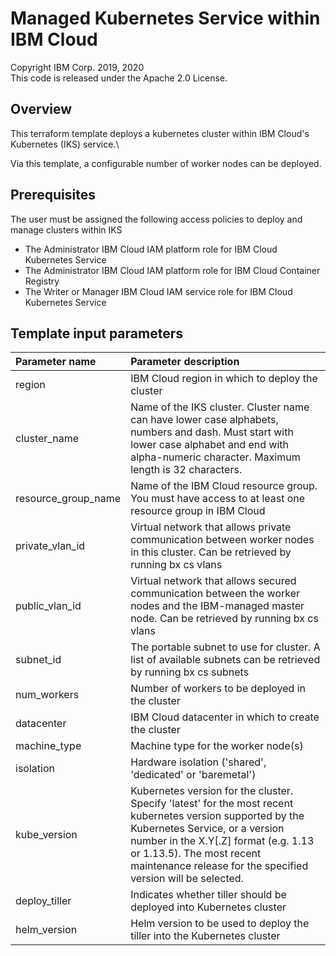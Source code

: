 # Managed Kubernetes Service within IBM Cloud
Copyright IBM Corp. 2019, 2020 \
This code is released under the Apache 2.0 License.

## Overview
This terraform template deploys a kubernetes cluster within IBM Cloud's Kubernetes (IKS) service.\

Via this template, a configurable number of worker nodes can be deployed.

## Prerequisites
The user must be assigned the following access policies to deploy and manage clusters within IKS
  * The Administrator IBM Cloud IAM platform role for IBM Cloud Kubernetes Service
  * The Administrator IBM Cloud IAM platform role for IBM Cloud Container Registry
  * The Writer or Manager IBM Cloud IAM service role for IBM Cloud Kubernetes Service

## Template input parameters

| Parameter name         | Parameter description |
| :---                   | :---        |
| region                 | IBM Cloud region in which to deploy the cluster |
| cluster_name           | Name of the IKS cluster. Cluster name can have lower case alphabets, numbers and dash. Must start with lower case alphabet and end with alpha-numeric character. Maximum length is 32 characters. |
| resource\_group\_name  | Name of the IBM Cloud resource group. You must have access to at least one resource group in IBM Cloud |
| private\_vlan\_id      | Virtual network that allows private communication between worker nodes in this cluster. Can be retrieved by running bx cs vlans <location> |
| public\_vlan\_id       | Virtual network that allows secured communication between the worker nodes and the IBM-managed master node. Can be retrieved by running bx cs vlans <location> |
| subnet_id              | The portable subnet to use for cluster. A list of available subnets can be retrieved by running bx cs subnets |
| num_workers            | Number of workers to be deployed in the cluster |
| datacenter             | IBM Cloud datacenter in which to create the cluster |
| machine_type           | Machine type for the worker node(s) |
| isolation              | Hardware isolation ('shared', 'dedicated' or 'baremetal') |
| kube_version           | Kubernetes version for the cluster. Specify 'latest' for the most recent kubernetes version supported by the Kubernetes Service, or a version number in the X.Y[.Z] format (e.g. 1.13 or 1.13.5).  The most recent maintenance release for the specified version will be selected. |
| deploy_tiller          | Indicates whether tiller should be deployed into Kubernetes cluster |
| helm_version           | Helm version to be used to deploy the tiller into the Kubernetes cluster |
